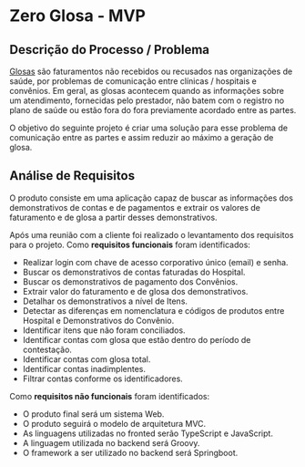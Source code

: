 # Zero Glosa - MVP
## Descrição do Processo / Problema

[Glosas](https://pt.wikipedia.org/wiki/Glosa_m%C3%A9dica) são faturamentos não recebidos ou recusados nas organizações de saúde, por problemas de comunicação entre clínicas / hospitais e convênios. Em geral, as glosas acontecem quando as informações sobre um atendimento, fornecidas pelo prestador, não batem com o registro no plano de saúde ou estão fora do fora previamente acordado entre as partes.

O objetivo do seguinte projeto é criar uma solução para esse problema de comunicação entre as partes e assim reduzir ao máximo a geração de glosa.

## Análise de Requisitos

O produto consiste em uma aplicação capaz de buscar as informações dos demonstrativos de contas e de pagamentos e extrair os valores de faturamento e de glosa a partir desses demonstrativos.

Após uma reunião com a cliente foi realizado o levantamento dos requisitos para o projeto.
Como **requisitos funcionais** foram identificados:

- Realizar login com chave de acesso corporativo único (email) e senha.
- Buscar os demonstrativos de contas faturadas do Hospital.
- Buscar os demonstrativos de pagamento dos Convênios.
- Extrair valor do faturamento e de glosa dos demonstrativos.
- Detalhar os demonstrativos a nível de Itens.
- Detectar as diferenças em nomenclatura e códigos de produtos entre Hospital e Demonstrativos do Convênio.
- Identificar itens que não foram conciliados.
- Identificar contas com glosa que estão dentro do período de contestação.
- Identificar contas com glosa total.
- Identificar contas inadimplentes.
- Filtrar contas conforme os identificadores.

Como **requisitos não funcionais** foram identificados:

- O produto final será um sistema Web.
- O produto seguirá o modelo de arquitetura MVC.
- As linguagens utilizadas no fronted serão TypeScript e JavaScript.
- A linguagem utilizada no backend será Groovy.
- O framework a ser utilizado no backend será Springboot.
